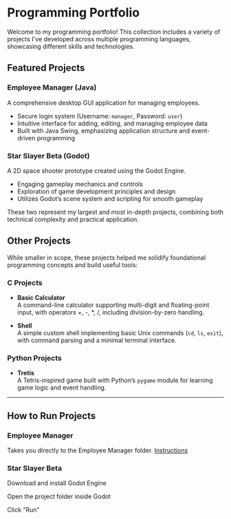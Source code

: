 # Programming Portfolio

Welcome to my programming portfolio! This collection includes a variety of projects I've developed across multiple programming languages, showcasing different skills and technologies.

## Featured Projects

### Employee Manager (Java)
A comprehensive desktop GUI application for managing employees.  
- Secure login system (Username: `manager`, Password: `user`)  
- Intuitive interface for adding, editing, and managing employee data  
- Built with Java Swing, emphasizing application structure and event-driven programming  

### Star Slayer Beta (Godot)  
A 2D space shooter prototype created using the Godot Engine.  
- Engaging gameplay mechanics and controls  
- Exploration of game development principles and design  
- Utilizes Godot’s scene system and scripting for smooth gameplay  

These two represent my largest and most in-depth projects, combining both technical complexity and practical application.

## Other Projects

While smaller in scope, these projects helped me solidify foundational programming concepts and build useful tools:

### C Projects

- **Basic Calculator**  
A command-line calculator supporting multi-digit and floating-point input, with operators +, -, *, /, including division-by-zero handling.  

- **Shell**  
A simple custom shell implementing basic Unix commands (`cd`, `ls`, `exit`), with command parsing and a minimal terminal interface.  

### Python Projects

- **Tretis**  
A Tetris-inspired game built with Python’s `pygame` module for learning game logic and event handling.

---

## How to Run Projects

### Employee Manager
Takes you directly to the Employee Manager folder. [Instructions](https://github.com/bport03/Projects/tree/main/Employee-Manager-Java#readme)

### Star Slayer Beta
Download and install Godot Engine

Open the project folder inside Godot

Click "Run"



